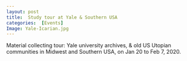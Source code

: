 ```yaml
---
layout: post 
title:  Study tour at Yale & Southern USA
categories:  [Events]
Image: Yale-Icarian.jpg
---
```

Material collecting tour: Yale university archives, & old US Utopian communities in Midwest and Southern USA, on Jan 20 to Feb 7, 2020.
